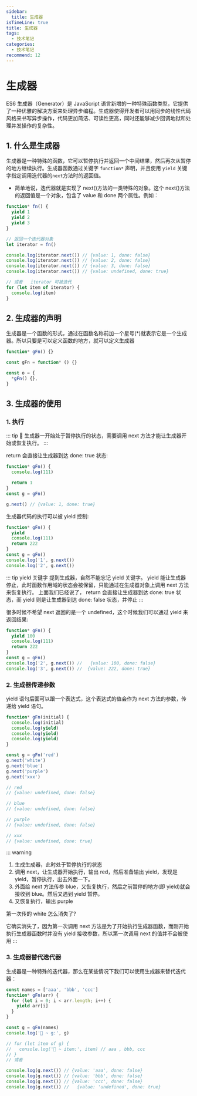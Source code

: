 ```yaml
---
sidebar:
  title: 生成器
isTimeLine: true
title: 生成器
tags:
  - 技术笔记
categories:
  - 技术笔记
recommend: 12
---
```


# 生成器

ES6 生成器（Generator）是 JavaScript 语言新增的一种特殊函数类型，它提供了一种优雅的解决方案来处理异步编程。生成器使得开发者可以用同步的线性代码风格来书写异步操作，代码更加简洁、可读性更高，同时还能够减少回调地狱和处理并发操作的复杂性。

## 1. 什么是生成器

生成器是一种特殊的函数，它可以暂停执行并返回一个中间结果，然后再次从暂停的地方继续执行。生成器函数通过关键字 `function*` 声明，并且使用 `yield` 关键字指定调用迭代器的`next`方法时的返回值。

- 简单地说，迭代器就是实现了 next()方法的一类特殊的对象。这个 next()方法的返回值是一个对象，包含了 value 和 done 两个属性。例如：

```js
function* fn() {
  yield 1
  yield 2
  yield 3
}

// 返回一个迭代器对象
let iterator = fn()

console.log(iterator.next()) // {value: 1, done: false}
console.log(iterator.next()) // {value: 2, done: false}
console.log(iterator.next()) // {value: 3, done: false}
console.log(iterator.next()) // {value: undefined, done: true}

// 或者   iterator 可被迭代
for (let item of iterator) {
  console.log(item)
}
```

## 2. 生成器的声明

生成器是一个函数的形式，通过在函数名称前加一个星号(\*)就表示它是一个生成器。所以只要是可以定义函数的地方，就可以定义生成器

```js
function* gFn() {}

const gFn = function* () {}

const o = {
  *gFn() {},
}
```

## 3. 生成器的使用

### 1. 执行

::: tip :100:
生成器一开始处于暂停执行的状态，需要调用 next 方法才能让生成器开始或恢复执行。
:::

return 会直接让生成器到达 done: true 状态:

```js
function* gFn() {
  console.log(111)

  return 1
}
const g = gFn()

g.next() // {value: 1, done: true}
```

生成器代码的执行可以被 yield 控制:

```js
function* gFn() {
  yield
  console.log(111)
  return 222
}
const g = gFn()
console.log('1', g.next())
console.log('2', g.next())
```

::: tip yield 关键字
提到生成器，自然不能忘记 yield 关键字。 yield 能让生成器停止，此时函数作用域的状态会被保留，只能通过在生成器对象上调用 next 方法来恢复执行。
上面我们已经说了， return 会直接让生成器到达 done: true 状态，而 yield 则是让生成器到达 done: false 状态，并停止
:::

很多时候不希望 next 返回的是一个 undefined，这个时候我们可以通过 yield 来返回结果:

```js
function* gFn() {
  yield 100
  console.log(111)
  return 222
}
const g = gFn()
console.log('2', g.next()) //   {value: 100, done: false}
console.log('3', g.next()) //  {value: 222, done: true}
```

### 2. 生成器传递参数

yield 语句后面可以跟一个表达式，这个表达式的值会作为 next 方法的参数，传递给 yield 语句。

```js
function* gFn(initial) {
  console.log(initial)
  console.log(yield)
  console.log(yield)
  console.log(yield)
}

const g = gFn('red')
g.next('white')
g.next('blue')
g.next('purple')
g.next('xxx')

// red
// {value: undefined, done: false}

// blue
// {value: undefined, done: false}

// purple
// {value: undefined, done: false}

// xxx
// {value: undefined, done: true}
```

::: warning

1. 生成生成器，此时处于暂停执行的状态
2. 调用 next，让生成器开始执行，输出 red，然后准备输出 yield，发现是 yield，暂停执行，出去外面一下。
3. 外面给 next 方法传参 blue，又恢复执行，然后之前暂停的地方(即 yield)就会接收到 blue。然后又遇到 yield 暂停。
4. 又恢复执行，输出 purple

第一次传的 white 怎么消失了?

它确实消失了，因为第一次调用 next 方法是为了开始执行生成器函数，而刚开始执行生成器函数时并没有 yield 接收参数，所以第一次调用 next 的值并不会被使用
:::

### 3. 生成器替代迭代器

生成器是一种特殊的迭代器，那么在某些情况下我们可以使用生成器来替代迭代器：

```js
const names = ['aaa', 'bbb', 'ccc']
function* gFn(arr) {
  for (let i = 0; i < arr.length; i++) {
    yield arr[i]
  }
}

const g = gFn(names)
console.log('🚀 ~ g:', g)

// for (let item of g) {
//   console.log('🚀 ~ item:', item) // aaa , bbb, ccc
// }
// 或者

console.log(g.next()) // {value: 'aaa', done: false}
console.log(g.next()) // {value: 'bbb', done: false}
console.log(g.next()) // {value: 'ccc', done: false}
console.log(g.next()) //   {value: 'undefined', done: true}
```
